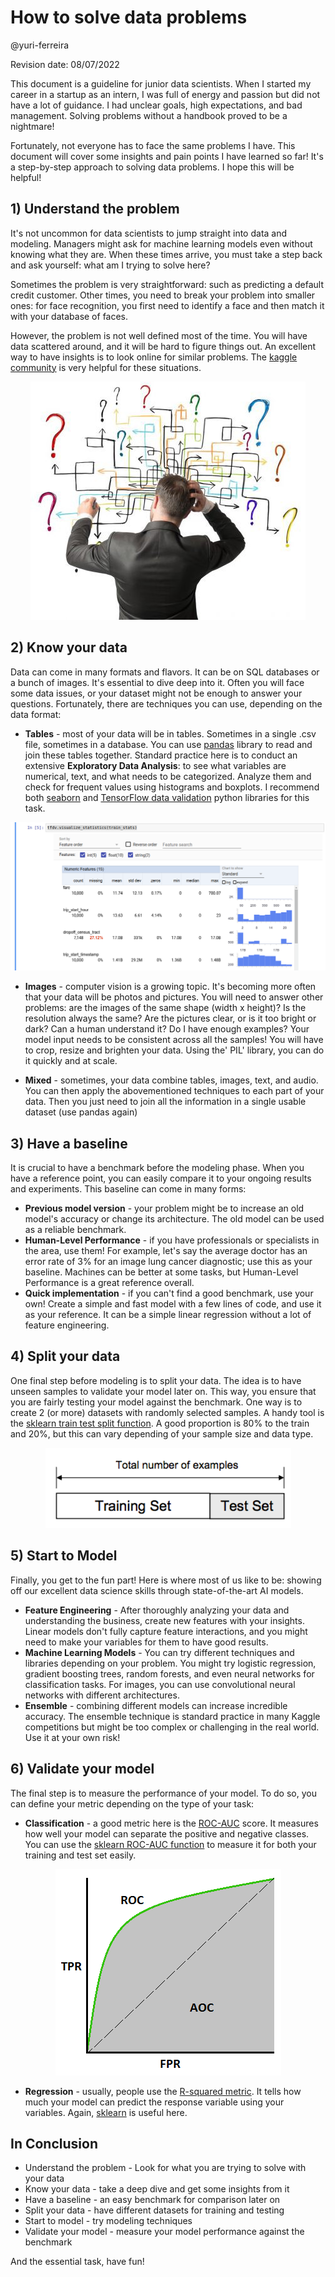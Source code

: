 # How to solve data problems

@yuri-ferreira

Revision date: 08/07/2022

This document is a guideline for junior data scientists. When I started my career in a startup as an intern, I was full of energy and passion but did not have a lot of guidance. I had unclear goals, high expectations, and bad management. Solving problems without a handbook proved to be a nightmare!

Fortunately, not everyone has to face the same problems I have. This document will cover some insights and pain points I have learned so far! It's a step-by-step approach to solving data problems. I hope this will be helpful!



## 1) Understand the problem

It's not uncommon for data scientists to jump straight into data and modeling. Managers might ask for machine learning models even without knowing what they are. When these times arrive, you must take a step back and ask yourself: what am I trying to solve here? 

Sometimes the problem is very straightforward: such as predicting a default credit customer. Other times, you need to break your problem into smaller ones: for face recognition, you first need to identify a face and then match it with your database of faces. 

However, the problem is not well defined most of the time. You will have data scattered around, and it will be hard to figure things out. An excellent way to have insights is to look online for similar problems. The [kaggle community](https://www.kaggle.com/) is very helpful for these situations. 

<p align="center">
  <img src="https://github.com/yuri-gilferreira/myblog/blob/main/tackle-ds/imgs/data_problem.jpeg?raw=true" alt="Confused? Don't worry"/>
</p>


## 2) Know your data

Data can come in many formats and flavors. It can be on SQL databases or a bunch of images. It's essential to dive deep into it. Often you will face some data issues, or your dataset might not be enough to answer your questions. Fortunately, there are techniques you can use, depending on the data format:

 - **Tables** - most of your data will be in tables. Sometimes in a single .csv file, sometimes in a database. You can use [pandas](https://pandas.pydata.org/) library to read and join these tables together.
Standard practice here is to conduct an extensive **Exploratory Data Analysis**: to see what variables are numerical, text, and what needs to be categorized. Analyze them and check for frequent values using histograms and boxplots. I recommend both  [seaborn](https://seaborn.pydata.org/) and [TensorFlow data validation](https://www.tensorflow.org/tfx/data_validation/get_started) python libraries for this task.	

![tf_data_validation](imgs/tf_data_validation.png)

 - **Images** - computer vision is a growing topic. It's becoming more often that your data will be photos and pictures. You will need to answer other problems: are the images of the same shape (width x height)? Is the resolution always the same? Are the pictures clear, or is it too bright or dark? Can a human understand it? Do I have enough examples? Your model input needs to be consistent across all the samples! You will have to crop, resize and brighten your data. Using the' PIL' library, you can do it quickly and at scale.

 - **Mixed** - sometimes, your data combine tables, images, text, and audio. You can then apply the abovementioned techniques to each part of your data. Then you just need to join all the information in a single usable dataset (use pandas again)


## 3) Have a baseline

It is crucial to have a benchmark before the modeling phase. When you have a reference point, you can easily compare it to your ongoing results and experiments. This baseline can come in many forms:
 - **Previous model version** - your problem might be to increase an old model's accuracy or change its architecture. The old model can be used as a reliable benchmark.
 - **Human-Level Performance** - if you have professionals or specialists in the area, use them! For example, let's say the average doctor has an error rate of 3% for an image lung cancer diagnostic; use this as your baseline. Machines can be better at some tasks, but Human-Level Performance is a great reference overall.
 - **Quick implementation** - if you can't find a good benchmark, use your own! Create a simple and fast model with a few lines of code, and use it as your reference. It can be a simple linear regression without a lot of feature engineering.



## 4) Split your data

One final step before modeling is to split your data. The idea is to have unseen samples to validate your model later on. This way, you ensure that you are fairly testing your model against the benchmark. One way is to create 2 (or more) datasets with randomly selected samples. A handy tool is the [sklearn train test split function](https://scikit-learn.org/stable/modules/generated/sklearn.model_selection.train_test_split.html). A good proportion is 80% to the train and 20%, but this can vary depending of your sample size and data type.

<p align="center">
  <img src="https://github.com/yuri-gilferreira/myblog/blob/main/tackle-ds/imgs/train_test_split.png?raw=true" alt="Train Test Split"/>
</p>

## 5) Start to Model

Finally, you get to the fun part! Here is where most of us like to be: showing off our excellent data science skills through state-of-the-art AI models. 
 - **Feature Engineering** - After thoroughly analyzing your data and understanding the business, create new features with your insights. Linear models don't fully capture feature interactions, and you might need to make your variables for them to have good results. 
 - **Machine Learning Models** - You can try different techniques and libraries depending on your problem. You might try logistic regression, gradient boosting trees, random forests, and even neural networks for classification tasks. For images, you can use convolutional neural networks with different architectures.
 - **Ensemble** - combining different models can increase incredible accuracy. The ensemble technique is standard practice in many Kaggle competitions but might be too complex or challenging in the real world. Use it at your own risk!


## 6) Validate your model 

The final step is to measure the performance of your model. To do so, you can define your metric depending on the type of your task:
 - **Classification** - a good metric here is the [ROC-AUC](https://en.wikipedia.org/wiki/Receiver_operating_characteristic) score. It measures how well your model can separate the positive and negative classes. You can use the [sklearn ROC-AUC function](https://scikit-learn.org/stable/modules/generated/sklearn.metrics.roc_auc_score.htm) to measure it for both your training and test set easily. 

<p align="center">
  <img src="https://github.com/yuri-gilferreira/myblog/blob/main/tackle-ds/imgs/roc_auc.png?raw=true" alt="Roc Auc Curve"/>
</p>


 - **Regression** - usually, people use the [R-squared metric](https://en.wikipedia.org/wiki/Coefficient_of_determination). It tells how much your model can predict the response variable using your variables. Again, [sklearn](https://scikit-learn.org/stable/modules/generated/sklearn.metrics.r2_score.html) is useful here.




## In Conclusion

 - Understand the problem - Look for what you are trying to solve with your data
 - Know your data - take a deep dive and get some insights from it
 - Have a baseline - an easy benchmark for comparison later on
 - Split your data -  have different datasets for training and testing
 - Start to model - try modeling techniques
 - Validate your model - measure your model performance against the benchmark

And the essential task, have fun!



